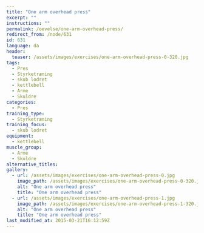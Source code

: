 ```yaml
---
title: "One arm overhead press"
excerpt: ""
instructions: ""
permalink: /oevelse/one-arm-overhead-press/
redirect_from: /node/631
id: 631
language: da
header:
  teaser: /assets/images/exercises/one-arm-overhead-press-0-320.jpg
tags:
  - Pres
  - Styrketræning
  - skub lodret
  - kettlebell
  - Arme
  - Skuldre
categories:
  - Pres
training_type: 
  - Styrketræning
training_focus: 
  - skub lodret
equipment:
  - kettlebell
muscle_group:
  - Arme
  - Skuldre
alternative_titles:
gallery:
  - url: /assets/images/exercises/one-arm-overhead-press-0.jpg
    image_path: /assets/images/exercises/one-arm-overhead-press-0-320.jpg
    alt: "One arm overhead press"
    title: "One arm overhead press"
  - url: /assets/images/exercises/one-arm-overhead-press-1.jpg
    image_path: /assets/images/exercises/one-arm-overhead-press-1-320.jpg
    alt: "One arm overhead press"
    title: "One arm overhead press"
last_modified_at: 2015-03-21T16:12:59Z
---
```


